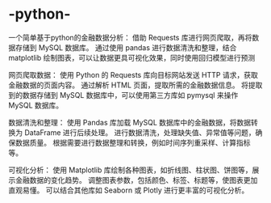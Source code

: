 # -python-
一个简单基于python的金融数据分析：
    借助 Requests 库进行网页爬取，再将数据存储到 MySQL 数据库。
    通过使用 pandas 进行数据清洗和整理，结合 matplotlib 绘制图表，可以让数据更具可视化效果，同时使用回归模型进行预测

网页爬取数据：
        使用 Python 的 Requests 库向目标网站发送 HTTP 请求，获取金融数据的页面内容。
        通过解析 HTML 页面，提取所需的金融数据信息。
        将提取到的数据存储到 MySQL 数据库中，可以使用第三方库如 pymysql 来操作 MySQL 数据库。

数据清洗和整理：
      使用 Pandas 库加载 MySQL 数据库中的金融数据，将数据转换为 DataFrame 进行后续处理。
      进行数据清洗，处理缺失值、异常值等问题，确保数据质量。
      根据需要进行数据整理和转换，例如时间序列重采样、计算指标等。

可视化分析：
      使用 Matplotlib 库绘制各种图表，如折线图、柱状图、饼图等，展示金融数据的变化趋势。
      调整图表参数，包括颜色、标签、标题等，使图表更加直观易懂。
      可以结合其他库如 Seaborn 或 Plotly 进行更丰富的可视化分析。

